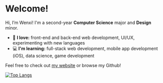 <h1>Welcome!</h1>

Hi, I’m Wenxi! I'm a second-year <b>Computer Science</b> major and <b>Design</b> minor.

* 🤍 <b>I love:</b> front-end and back-end web development, UI/UX, experimenting with new languages
* 💻 <b>I'm learning:</b> full-stack web development, mobile app development (iOS), data science, game development

Feel free to check out <a href="https://wenxich.github.io">my website</a> or browse my Github!

[![Top Langs](https://github-readme-stats.vercel.app/api/top-langs/?username=wenxich&layout=compact&hide=Makefile&theme=dark)](https://github.com/anuraghazra/github-readme-stats)
